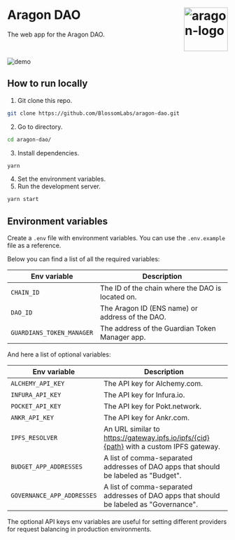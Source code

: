 # Aragon DAO [<img height="100" align="right" alt="aragon-logo" src="https://user-images.githubusercontent.com/33203511/217436477-b2dae151-5e47-454c-885f-9158793e6790.png">](https://github.com/BlossomLabs/aragon-dao)

The web app for the Aragon DAO.

<br/>

![demo](https://user-images.githubusercontent.com/33203511/217442178-e9ac2104-f2a7-40be-aab1-1daa50a05428.gif)


## How to run locally

1. Git clone this repo.

```sh
git clone https://github.com/BlossomLabs/aragon-dao.git
```

2. Go to directory.
```sh
cd aragon-dao/
```
3. Install dependencies.

```sh
yarn
```

4. Set the environment variables.
5. Run the development server.

```sh
yarn start
```

## Environment variables

Create a `.env` file with environment variables. You can use the `.env.example` file as a reference.

Below you can find a list of all the required variables:

| Env variable              | Description                                                                             |
| ------------------------- | --------------------------------------------------------------------------------------- |
| `CHAIN_ID`                | The ID of the chain where the DAO is located on.                                        |
| `DAO_ID`                  | The Aragon ID (ENS name) or address of the DAO.                                         |
| `GUARDIANS_TOKEN_MANAGER` | The address of the Guardian Token Manager app.                                          |


And here a list of optional variables:

| Env variable              | Description                                                                             |
| ------------------------- | --------------------------------------------------------------------------------------- |
| `ALCHEMY_API_KEY`         | The API key for Alchemy.com.                                                          |
| `INFURA_API_KEY`          | The API key for Infura.io.                                                              |
| `POCKET_API_KEY`          | The API key for Pokt.network.                                                           |
| `ANKR_API_KEY`            | The API key for Ankr.com.                                                               |
| `IPFS_RESOLVER`           | An URL similar to https://gateway.ipfs.io/ipfs/{cid}{path} with a custom IPFS gateway.  |
| `BUDGET_APP_ADDRESSES`    | A list of comma-separated addresses of DAO apps that should be labeled as "Budget".     |
| `GOVERNANCE_APP_ADDRESSES`| A list of comma-separated addresses of DAO apps that should be labeled as "Governance". |

The optional API keys env variables are useful for setting different providers for request balancing in production environments.
